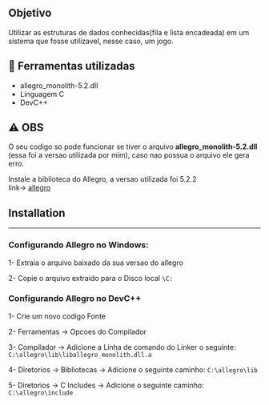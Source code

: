 
## Objetivo
Utilizar as estruturas de dados conhecidas(fila e lista encadeada) em um sistema que fosse utilizavel, nesse caso, um jogo.  

## :rocket: Ferramentas utilizadas
- allegro_monolith-5.2.dll
- Linguagem C
- DevC++

## :warning: OBS
O seu codigo so pode funcionar se tiver o arquivo **allegro_monolith-5.2.dll** (essa foi a versao utilizada por mim), caso nao possua o arquivo
ele gera erro.    

Instale a biblioteca do Allegro, a versao utilizada foi 5.2.2  
link-> [allegro](https://github.com/liballeg/allegro5/releases)

## Installation

---

### Configurando Allegro no Windows:
1- Extraia o arquivo baixado da sua versao do allegro  

2- Copie o arquivo extraido para o Disco local `\C:`  

### Configurando Allegro no DevC++  

1- Crie um novo codigo Fonte

2- Ferramentas -> Opcoes do Compilador

3- Compilador -> Adicione a Linha de comando do Linker o seguinte: `C:\allegro\lib\liballegro_monolith.dll.a`

4- Diretorios -> Bibliotecas -> Adicione o seguinte caminho: `C:\allegro\lib`

5- Diretorios -> C Includes -> Adicione o seguinte caminho: `C:\allegro\include`
